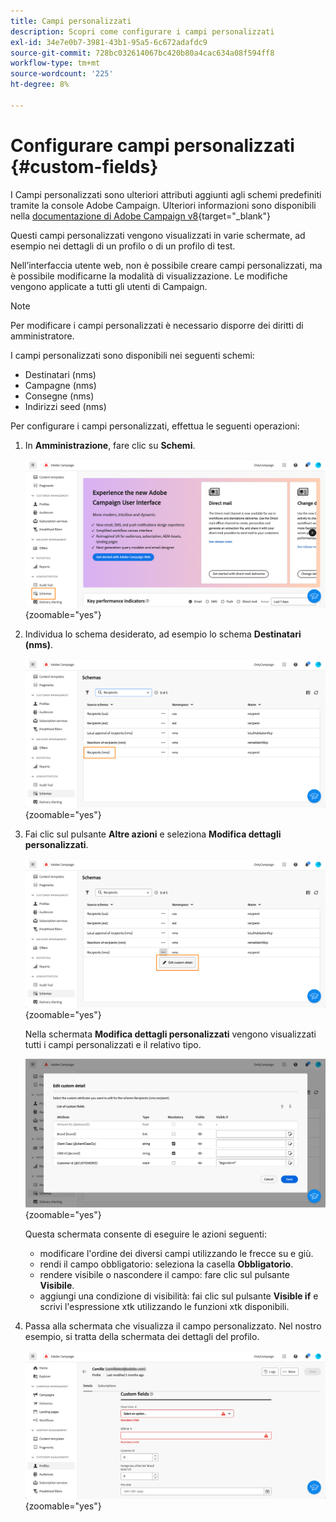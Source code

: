 ```yaml
---
title: Campi personalizzati
description: Scopri come configurare i campi personalizzati
exl-id: 34e7e0b7-3981-43b1-95a5-6c672adafdc9
source-git-commit: 728bc032614067bc420b80a4cac634a08f594ff8
workflow-type: tm+mt
source-wordcount: '225'
ht-degree: 8%

---
```


# Configurare campi personalizzati {#custom-fields}

I Campi personalizzati sono ulteriori attributi aggiunti agli schemi predefiniti tramite la console Adobe Campaign. Ulteriori informazioni sono disponibili nella [documentazione di Adobe Campaign v8](https://experienceleague.adobe.com/docs/campaign/campaign-v8/developer/shemas-forms/extend-schema.html){target="_blank"}

Questi campi personalizzati vengono visualizzati in varie schermate, ad esempio nei dettagli di un profilo o di un profilo di test.

Nell’interfaccia utente web, non è possibile creare campi personalizzati, ma è possibile modificarne la modalità di visualizzazione. Le modifiche vengono applicate a tutti gli utenti di Campaign.

>[!NOTE]
>
>Per modificare i campi personalizzati è necessario disporre dei diritti di amministratore.

I campi personalizzati sono disponibili nei seguenti schemi:

* Destinatari (nms)
* Campagne (nms)
* Consegne (nms)
* Indirizzi seed (nms)

Per configurare i campi personalizzati, effettua le seguenti operazioni:

1. In **Amministrazione**, fare clic su **Schemi**.

   ![](assets/custom-fields.png){zoomable="yes"}

1. Individua lo schema desiderato, ad esempio lo schema **Destinatari (nms)**.

   ![](assets/custom-fields2.png){zoomable="yes"}

1. Fai clic sul pulsante **Altre azioni** e seleziona **Modifica dettagli personalizzati**.

   ![](assets/custom-fields3.png){zoomable="yes"}

   Nella schermata **Modifica dettagli personalizzati** vengono visualizzati tutti i campi personalizzati e il relativo tipo.

   ![](assets/custom-fields4.png){zoomable="yes"}

   Questa schermata consente di eseguire le azioni seguenti:

   * modificare l&#39;ordine dei diversi campi utilizzando le frecce su e giù.
   * rendi il campo obbligatorio: seleziona la casella **Obbligatorio**.
   * rendere visibile o nascondere il campo: fare clic sul pulsante **Visibile**.
   * aggiungi una condizione di visibilità: fai clic sul pulsante **Visible if** e scrivi l&#39;espressione xtk utilizzando le funzioni xtk disponibili.

1. Passa alla schermata che visualizza il campo personalizzato. Nel nostro esempio, si tratta della schermata dei dettagli del profilo.

   ![](assets/custom-fields5.png){zoomable="yes"}
